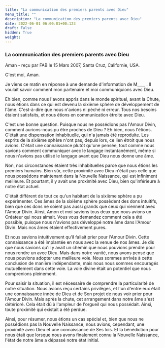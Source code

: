 ```yaml
---
title: "La communication des premiers parents avec Dieu"
menu_title: ""
description: "La communication des premiers parents avec Dieu"
date: 2022-06-01 06:00:01+00:123
draft: False
hidden: True
weight:
---
```

### La communication des premiers parents avec Dieu

Aman - reçu par FAB le 15 Mars 2007, Santa Cruz, Californie, USA.

C'est moi, Aman.

Je viens ce matin en réponse à une demande d'information de M____ . Il voulait savoir comment mon partenaire et moi communiquions avec Dieu.

Eh bien, comme nous l'avons appris dans le monde spirituel, avant la Chute, nous étions dans ce qui est devenu la sixième sphère de développement de l'âme. C'est-à-dire que nous n'avions ni péché ni erreur. Tous nos besoins étaient satisfaits, et nous étions en communication étroite avec Dieu.

C'est une bonne question. Puisque nous ne possédions pas l'Amour Divin, comment aurions-nous pu être proches de Dieu ? Eh bien, nous l'étions. C'était une dispensation inhabituelle, qui n'a jamais été reproduite. Les esprits de la sixième sphère n'ont pas, depuis lors, ce lien étroit que nous avions. C'était une connaissance plutôt qu'une pensée, tout comme nous savions comment communiquer avec le langage instantanément, même si nous n'avions pas utilisé le langage avant que Dieu nous donne une âme.

Non, nos circonstances étaient très inhabituelles parce que nous étions les premiers humains. Bien sûr, cette proximité avec Dieu n'était pas celle que nous possédons maintenant dans la Nouvelle Naissance, qui est infiniment meilleure. Et pourtant, il y avait une proximité avec Dieu, bien qu'inférieure à notre état actuel.

C'était différent de tout ce qu'un habitant de la sixième sphère a pu expérimenter. Ces âmes de la sixième sphère possèdent des dons intuitifs, bien que ces dons ne soient pas aussi grands que ceux qui viennent avec l'Amour Divin. Ainsi, Amon et moi savions tous deux que nous avions un Créateur qui nous aimait. Vous vous demandez comment cela a été possible, puisque nous n'avions pas développé notre âme dans l'Amour Divin. Mais nos âmes étaient effectivement pures.

Et nous savions intuitivement qu'il fallait prier pour l'Amour Divin. Cette connaissance a été implantée en nous avec la venue de nos âmes. Je dis que nous savions qu'il y avait un chemin que nous pouvions prendre pour nous rendre un avec Dieu. Mais dans notre vanité, nous avons pensé que nous pouvions adopter une meilleure voie. Nous sommes arrivés à cette conclusion de manière indépendante, mais nous nous sommes encouragés mutuellement dans cette voie. La voie divine était un potentiel que nous comprenions pleinement.

Pour saisir la situation, il est nécessaire de comprendre la particularité de notre situation. Nous avions reçu certains privilèges, et l'un d'entre eux était une connaissance innée de Dieu et de Son projet de nous voir prier pour l'Amour Divin. Mais après la chute, cet arrangement dans notre âme s'est détérioré. Cela était dû à l'ampleur de l'orgueil qui nous possédait. Ainsi, toute proximité qui existait a été perdue.

Ainsi, pour résumer, nous étions un cas spécial et, bien que nous ne possédions pas la Nouvelle Naissance, nous avions, cependant, une proximité avec Dieu et une connaissance de Ses lois. Et la bénédiction pour nous était que lorsque nous avons finalement connu la Nouvelle Naissance, l'état de notre âme a dépassé notre état initial.
